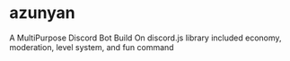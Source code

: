 # azunyan
A MultiPurpose Discord Bot Build On discord.js library included economy, moderation, level system, and fun command